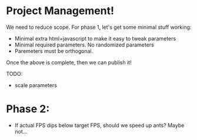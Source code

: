 # Project Management!

We need to reduce scope. For phase 1, let's get some minimal stuff working:

* Minimal extra html+javascript to make it easy to tweak parameters
* Minimal required parameters. No randomized parameters
* Paremeters must be orthogonal.

Once the above is complete, then we can publish it!

TODO:

* scale parameters

# Phase 2:

* If actual FPS dips below target FPS, should we speed up ants? Maybe not...